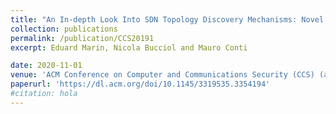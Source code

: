 ```yaml
---
title: "An In-depth Look Into SDN Topology Discovery Mechanisms: Novel Attacks and Practical Countermeasures"
collection: publications
permalink: /publication/CCS20191
excerpt: Eduard Marin, Nicola Bucciol and Mauro Conti

date: 2020-11-01
venue: 'ACM Conference on Computer and Communications Security (CCS) (acceptance rate: 16%)'
paperurl: 'https://dl.acm.org/doi/10.1145/3319535.3354194'
#citation: hola
---
```

